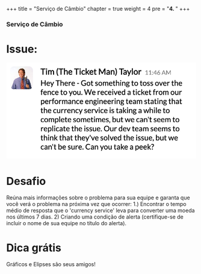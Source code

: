 +++
title = "Serviço de Câmbio"
chapter = true
weight = 4
pre = "<b>4. </b>"
+++

### Serviço de Câmbio

# Issue:

![Tim Taylor Slack](/images/tim-taylor-slack.png)

# Desafio

Reúna mais informações sobre o problema para sua equipe e garanta que você verá o problema na próxima vez que ocorrer:
1.) Encontrar o tempo médio de resposta que o 'currency service' leva para converter uma moeda nos últimos 7 dias.
2) Criando uma condição de alerta (certifique-se de incluir o nome de sua equipe no título do alerta).

# Dica grátis

Gráficos e Elipses são seus amigos!